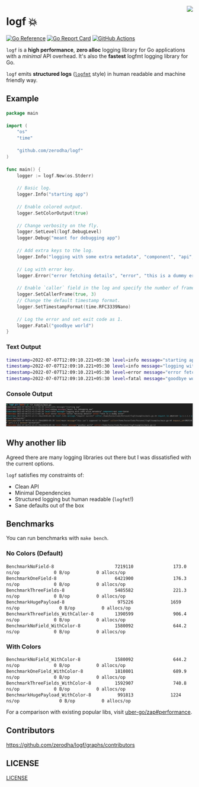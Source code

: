 <a href="https://zerodha.tech"><img src="https://zerodha.tech/static/images/github-badge.svg" align="right" /></a>

# logf 💥

[![Go Reference](https://pkg.go.dev/badge/github.com/zerodha/logf.svg)](https://pkg.go.dev/github.com/zerodha/logf)
[![Go Report Card](https://goreportcard.com/badge/zerodha/logf)](https://goreportcard.com/report/zerodha/logf)
[![GitHub Actions](https://github.com/zerodha/logf/actions/workflows/build.yml/badge.svg)](https://github.com/zerodha/logf/actions/workflows/build.yml)

`logf` is a **high performance**, **zero alloc** logging library for Go applications with a _minimal_ API overhead. It's also the **fastest** logfmt logging library for Go.

`logf` emits **structured logs** ([`logfmt`](https://brandur.org/logfmt) style) in human readable and machine friendly way.

## Example

```go
package main

import (
	"os"
	"time"

	"github.com/zerodha/logf"
)

func main() {
	logger := logf.New(os.Stderr)

	// Basic log.
	logger.Info("starting app")

	// Enable colored output.
	logger.SetColorOutput(true)

	// Change verbosity on the fly.
	logger.SetLevel(logf.DebugLevel)
	logger.Debug("meant for debugging app")

	// Add extra keys to the log.
	logger.Info("logging with some extra metadata", "component", "api", "user", "karan")

	// Log with error key.
	logger.Error("error fetching details", "error", "this is a dummy error")

	// Enable `caller` field in the log and specify the number of frames to skip to get the caller.
	logger.SetCallerFrame(true, 3)
	// Change the default timestamp format.
	logger.SetTimestampFormat(time.RFC3339Nano)

	// Log the error and set exit code as 1.
	logger.Fatal("goodbye world")
}
```

### Text Output

```bash
timestamp=2022-07-07T12:09:10.221+05:30 level=info message="starting app"
timestamp=2022-07-07T12:09:10.221+05:30 level=info message="logging with some extra metadata" component=api user=karan
timestamp=2022-07-07T12:09:10.221+05:30 level=error message="error fetching details" error="this is a dummy error"
timestamp=2022-07-07T12:09:10.221+05:30 level=fatal message="goodbye world"
```

### Console Output

![](examples/screenshot.png)

## Why another lib

Agreed there are many logging libraries out there but I was dissatisfied with the current options.

`logf` satisfies my constraints of:

- Clean API
- Minimal Dependencies
- Structured logging but human readable (`logfmt`!)
- Sane defaults out of the box

## Benchmarks

You can run benchmarks with `make bench`.

### No Colors (Default)

```
BenchmarkNoField-8                       7219110               173.0 ns/op             0 B/op          0 allocs/op
BenchmarkOneField-8                      6421900               176.3 ns/op             0 B/op          0 allocs/op
BenchmarkThreeFields-8                   5485582               221.3 ns/op             0 B/op          0 allocs/op
BenchmarkHugePayload-8                    975226              1659 ns/op               0 B/op          0 allocs/op
BenchmarkThreeFields_WithCaller-8        1390599               906.4 ns/op             0 B/op          0 allocs/op
BenchmarkNoField_WithColor-8             1580092               644.2 ns/op             0 B/op          0 allocs/op
```

### With Colors

```
BenchmarkNoField_WithColor-8             1580092               644.2 ns/op             0 B/op          0 allocs/op
BenchmarkOneField_WithColor-8            1810801               689.9 ns/op             0 B/op          0 allocs/op
BenchmarkThreeFields_WithColor-8         1592907               740.8 ns/op             0 B/op          0 allocs/op
BenchmarkHugePayload_WithColor-8          991813              1224 ns/op               0 B/op          0 allocs/op
```

For a comparison with existing popular libs, visit [uber-go/zap#performance](https://github.com/uber-go/zap#performance).

## Contributors

https://github.com/zerodha/logf/graphs/contributors

## LICENSE

[LICENSE](./LICENSE)
